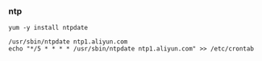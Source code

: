 ### ntp

    yum -y install ntpdate
    
    /usr/sbin/ntpdate ntp1.aliyun.com
    echo "*/5 * * * * /usr/sbin/ntpdate ntp1.aliyun.com" >> /etc/crontab
